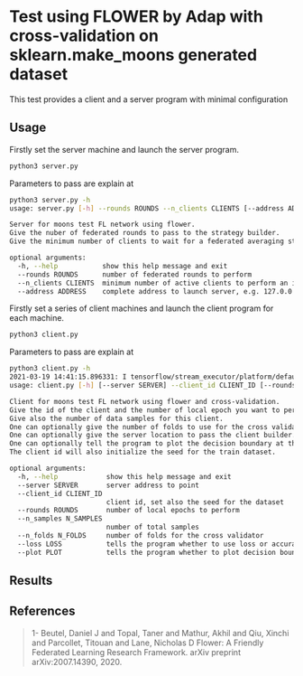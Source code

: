 # Test using FLOWER by Adap with cross-validation on sklearn.make_moons generated dataset
This test provides a client and a server program with minimal configuration

## Usage
Firstly set the server machine and launch the server program.
```bash
python3 server.py
```
Parameters to pass are explain at
```bash
python3 server.py -h
usage: server.py [-h] --rounds ROUNDS --n_clients CLIENTS [--address ADDRESS]

Server for moons test FL network using flower.
Give the nuber of federated rounds to pass to the strategy builder.
Give the minimum number of clients to wait for a federated averaging step.

optional arguments:
  -h, --help           show this help message and exit
  --rounds ROUNDS      number of federated rounds to perform
  --n_clients CLIENTS  minimum number of active clients to perform an iteration step
  --address ADDRESS    complete address to launch server, e.g. 127.0.0.1:8081
```
Firstly set a series of client machines and launch the client program for each machine.
```bash
python3 client.py
```
Parameters to pass are explain at
```bash
python3 client.py -h
2021-03-19 14:41:15.896331: I tensorflow/stream_executor/platform/default/dso_loader.cc:49] Successfully opened dynamic library libcudart.so.11.0
usage: client.py [-h] [--server SERVER] --client_id CLIENT_ID [--rounds ROUNDS] --n_samples N_SAMPLES [--n_folds N_FOLDS] [--loss LOSS] [--plot PLOT]

Client for moons test FL network using flower and cross-validation.
Give the id of the client and the number of local epoch you want to perform.
Give also the number of data samples for this client.
One can optionally give the number of folds to use for the cross validation.
One can optionally give the server location to pass the client builder.
One can optionally tell the program to plot the decision boundary at the evaluation step (only for the chosen model).
The client id will also initialize the seed for the train dataset.

optional arguments:
  -h, --help            show this help message and exit
  --server SERVER       server address to point
  --client_id CLIENT_ID
                        client id, set also the seed for the dataset
  --rounds ROUNDS       number of local epochs to perform
  --n_samples N_SAMPLES
                        number of total samples
  --n_folds N_FOLDS     number of folds for the cross validator
  --loss LOSS           tells the program whether to use loss or accuracy for model selection
  --plot PLOT           tells the program whether to plot decision boundary or not
```

## Results



## References

<blockquote>1- Beutel, Daniel J and Topal, Taner and Mathur, Akhil and Qiu, Xinchi and Parcollet, Titouan and Lane, Nicholas D Flower: A Friendly Federated Learning Research Framework. arXiv preprint arXiv:2007.14390, 2020. </blockquote>